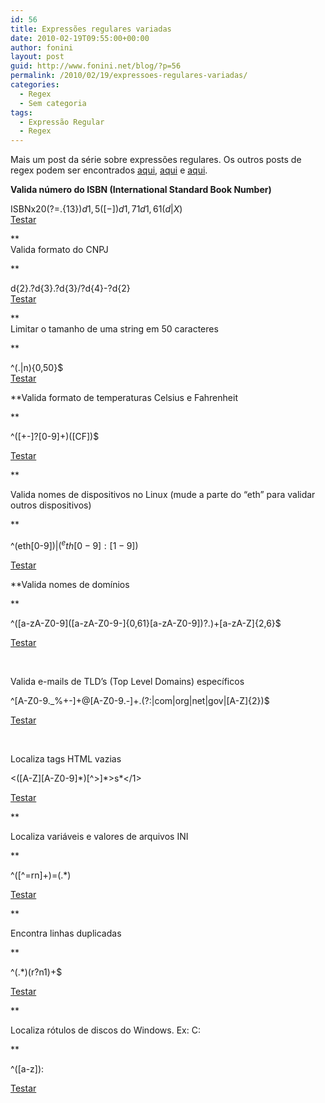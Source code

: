 ```yaml
---
id: 56
title: Expressões regulares variadas
date: 2010-02-19T09:55:00+00:00
author: fonini
layout: post
guid: http://www.fonini.net/blog/?p=56
permalink: /2010/02/19/expressoes-regulares-variadas/
categories:
  - Regex
  - Sem categoria
tags:
  - Expressão Regular
  - Regex
---
```

Mais um post da série sobre expressões regulares. Os outros posts de regex podem ser encontrados [aqui](http://www.fonini.net/regex/15-expressoes-regulares-para-trabalhar-com-data-hora), [aqui](http://www.fonini.net/regex/13-expressoes-regulares-para-trabalhar-com-numeros) e [aqui](http://www.fonini.net/regex/10-expressoes-regulares-para-trabalhar-com-html).

**Valida número do ISBN (<span><span>International Standard Book Number)</span></span>**

<span><span>ISBNx20(?=.{13}$)d{1,5}([- ])d{1,7}1d{1,6}1(d|X)$<br /> <a href="http://regexpal.com/?flags=&regex=ISBNx20%28%3F%3D.{13}%24%29d{1%2C5}%28[-%20]%29d{1%2C7}1d{1%2C6}1%28d|X%29%24&input=ISBN%20972-1-02783-9" rel="externo">Testar</a><br /> </span></span>

**<span><span><br /> Valida formato do CNPJ</span></span>
  
** 

<span><span>d{2}.?d{3}.?d{3}/?d{4}-?d{2}<br /> <a href="http://regexpal.com/?flags=&regex=d{2}.%3Fd{3}.%3Fd{3}%2F%3Fd{4}-%3Fd{2}&input=89.432.343%2F0001-22" rel="externo">Testar</a></span></span>

**<span><span><br /> Limitar o tamanho de uma string em 50 caracteres</span></span>
  
** 

<span><span>^(.|n){0,50}$<br /> <a href="http://regexpal.com/?flags=&regex=^%28.|n%29{0%2C50}%24&input=Bla%20teste%20uahsuhaushua%20regex%20%C3%A9%20legal%20jonnas%20fonini" rel="externo">Testar</a><br /> </span></span>

**Valida formato de temperaturas Celsius e Fahrenheit
  
** 

^([+-]?[0-9]+)([CF])$
  
<a href="http://regexpal.com/?flags=&regex=^%28[%2B-]%3F[0-9]%2B%29%28[CF]%29%24&input=70F" rel="externo">Testar</a>

**
  
Valida nomes de dispositivos no Linux (mude a parte do &#8220;eth&#8221; para validar outros dispositivos)
  
** 

^(eth[0-9]$)|(^eth[0-9]:[1-9]$)
  
<a href="http://regexpal.com/?flags=&regex=^%28eth[0-9]%24%29|%28^eth[0-9]%3A[1-9]%24%29&input=eth0" rel="externo">Testar</a>

**Valida nomes de domínios
  
** 

^(\[a-zA-Z0-9\]([a-zA-Z0-9-]{0,61}[a-zA-Z0-9])?.)+[a-zA-Z]{2,6}$
  
<a href="http://regexpal.com/?flags=&regex=^%28[a-zA-Z0-9]%28[a-zA-Z0-9-]{0%2C61}[a-zA-Z0-9]%29%3F.%29%2B[a-zA-Z]{2%2C6}%24&input=www.fonini.net" rel="externo">Testar</a>

&nbsp;

Valida e-mails de TLD&#8217;s (Top Level Domains) específicos

^[A-Z0-9._%+-]+@[A-Z0-9.-]+.(?:|com|org|net|gov|[A-Z]{2})$
  
<a href="http://regexpal.com/?flags=im&regex=^[A-Z0-9._%25%2B-]%2B%40[A-Z0-9.-]%2B.%28%3F%3A|com|org|net|gov|[A-Z]{2}%29%24&input=contato%40fonini.net%0Ateste%40teste.biz" rel="externo">Testar</a>

&nbsp;

Localiza tags HTML vazias

<(\[A-Z\]\[A-Z0-9\]\*)[^>]\*>s*</1>
  
<a href="http://regexpal.com/?flags=&regex=%3C%28[a-z][a-z0-9]*%29[^%3E]*%3Es*%3C%2F1%3E&input=%3Cdiv%3E%3Cp%3E%3C%2Fp%3E%3C%2Fdiv%3E" rel="externo">Testar</a>

**
  
Localiza variáveis e valores de arquivos INI
  
** 

^([^=rn]+)=(.*)
  
<a href="http://regexpal.com/?flags=m&regex=^%28[^%3Drn]%2B%29%3D%28.*%29&input=valor1%3D20%3B%0Avalor2%3D30%3B" rel="externo">Testar</a>

**
  
Encontra linhas duplicadas
  
** 

^(.*)(r?n1)+$
  
<a href="http://regexpal.com/?flags=m&regex=^%28.*%29%28r%3Fn1%29%2B%24&input=linha%0Ateste%0Ateste%0A" rel="externo">Testar</a>

**
  
Localiza rótulos de discos do Windows. Ex: C:
  
** 

^([a-z]):
  
<a href="http://regexpal.com/?flags=m&regex=^%28[a-zA-Z]%29%3A&input=C%3Ateste" rel="externo">Testar</a>